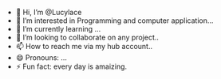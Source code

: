 - 👋 Hi, I’m @Lucylace
- 👀 I’m interested in Programming and computer application...
- 🌱 I’m currently learning ...
- 💞️ I’m looking to collaborate on any project..
- 📫 How to reach me via my hub account..
- 😄 Pronouns: ...
- ⚡ Fun fact: every day is amaizing.

<!---
Lucylace/Lucylace is a ✨ special ✨ repository because its `README.md` (this file) appears on your GitHub profile.
You can click the Preview link to take a look at your changes.
--->
